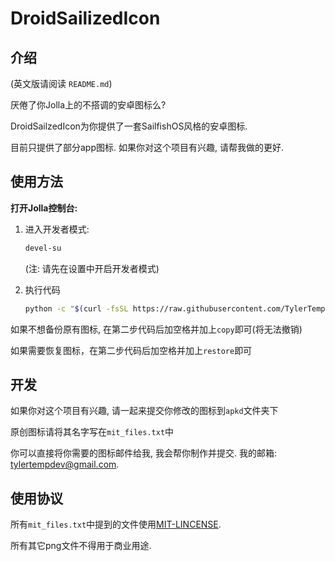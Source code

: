 ﻿DroidSailizedIcon
=================


介绍
---------

(英文版请阅读 `README.md`)

厌倦了你Jolla上的不搭调的安卓图标么?

DroidSailzedIcon为你提供了一套SailfishOS风格的安卓图标.

目前只提供了部分app图标. 如果你对这个项目有兴趣, 请帮我做的更好.

使用方法
----------


**打开Jolla控制台:**

1.  进入开发者模式:
    
    ```bash
    devel-su
    ```

    (注: 请先在设置中开启开发者模式)

2.  执行代码
    
    ```bash
    python -c "$(curl -fsSL https://raw.githubusercontent.com/TylerTemp/DroidSailizedIcon/master/cp.py)"
    ```

如果不想备份原有图标, 在第二步代码后加空格并加上`copy`即可(将无法撤销)

如果需要恢复图标，在第二步代码后加空格并加上`restore`即可

开发
----------

如果你对这个项目有兴趣, 请一起来提交你修改的图标到`apkd`文件夹下

原创图标请将其名字写在`mit_files.txt`中

你可以直接将你需要的图标邮件给我, 我会帮你制作并提交. 我的邮箱:
[tylertempdev@gmail.com](mailto:tylertempdev@gmail.com).

使用协议
---------

所有`mit_files.txt`中提到的文件使用[MIT-LINCENSE](https://github.com/angular/angular.js/blob/master/LICENSE).

所有其它png文件不得用于商业用途.
